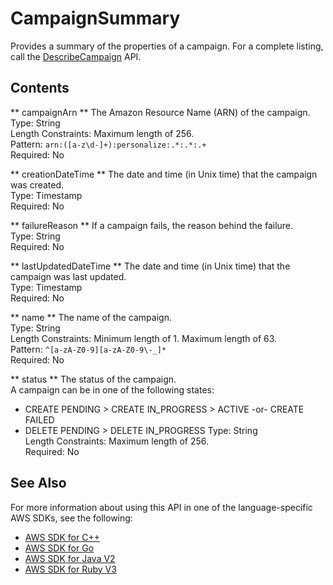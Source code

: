 # CampaignSummary<a name="API_CampaignSummary"></a>

Provides a summary of the properties of a campaign\. For a complete listing, call the [DescribeCampaign](https://docs.aws.amazon.com/personalize/latest/dg/API_DescribeCampaign.html) API\.

## Contents<a name="API_CampaignSummary_Contents"></a>

 ** campaignArn **   <a name="personalize-Type-CampaignSummary-campaignArn"></a>
The Amazon Resource Name \(ARN\) of the campaign\.  
Type: String  
Length Constraints: Maximum length of 256\.  
Pattern: `arn:([a-z\d-]+):personalize:.*:.*:.+`   
Required: No

 ** creationDateTime **   <a name="personalize-Type-CampaignSummary-creationDateTime"></a>
The date and time \(in Unix time\) that the campaign was created\.  
Type: Timestamp  
Required: No

 ** failureReason **   <a name="personalize-Type-CampaignSummary-failureReason"></a>
If a campaign fails, the reason behind the failure\.  
Type: String  
Required: No

 ** lastUpdatedDateTime **   <a name="personalize-Type-CampaignSummary-lastUpdatedDateTime"></a>
The date and time \(in Unix time\) that the campaign was last updated\.  
Type: Timestamp  
Required: No

 ** name **   <a name="personalize-Type-CampaignSummary-name"></a>
The name of the campaign\.  
Type: String  
Length Constraints: Minimum length of 1\. Maximum length of 63\.  
Pattern: `^[a-zA-Z0-9][a-zA-Z0-9\-_]*`   
Required: No

 ** status **   <a name="personalize-Type-CampaignSummary-status"></a>
The status of the campaign\.  
A campaign can be in one of the following states:  
+ CREATE PENDING > CREATE IN\_PROGRESS > ACTIVE \-or\- CREATE FAILED
+ DELETE PENDING > DELETE IN\_PROGRESS
Type: String  
Length Constraints: Maximum length of 256\.  
Required: No

## See Also<a name="API_CampaignSummary_SeeAlso"></a>

For more information about using this API in one of the language\-specific AWS SDKs, see the following:
+  [AWS SDK for C\+\+](https://docs.aws.amazon.com/goto/SdkForCpp/personalize-2018-05-22/CampaignSummary) 
+  [AWS SDK for Go](https://docs.aws.amazon.com/goto/SdkForGoV1/personalize-2018-05-22/CampaignSummary) 
+  [AWS SDK for Java V2](https://docs.aws.amazon.com/goto/SdkForJavaV2/personalize-2018-05-22/CampaignSummary) 
+  [AWS SDK for Ruby V3](https://docs.aws.amazon.com/goto/SdkForRubyV3/personalize-2018-05-22/CampaignSummary) 